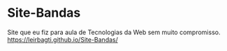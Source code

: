 # Site-Bandas
Site que eu fiz para aula de Tecnologias da Web sem muito compromisso.
https://leirbagti.github.io/Site-Bandas/
